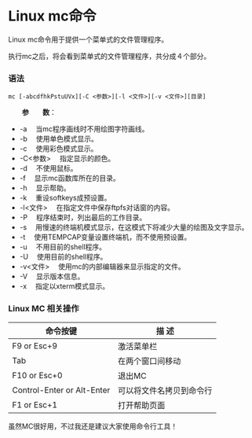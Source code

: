 
# Linux mc命令



Linux mc命令用于提供一个菜单式的文件管理程序。

执行mc之后，将会看到菜单式的文件管理程序，共分成４个部分。

### 语法

```
mc [-abcdfhkPstuUVx][-C <参数>][-l <文件>][-v <文件>][目录]
```

　　**参　　数**：

*   -a 　当mc程序画线时不用绘图字符画线。
*   -b 　使用单色模式显示。
*   -c 　使用彩色模式显示。
*   -C&lt;参数&gt; 　指定显示的颜色。
*   -d 　不使用鼠标。
*   -f 　显示mc函数库所在的目录。
*   -h 　显示帮助。
*   -k 　重设softkeys成预设置。
*   -l&lt;文件&gt; 　在指定文件中保存ftpfs对话窗的内容。
*   -P 　程序结束时，列出最后的工作目录。
*   -s 　用慢速的终端机模式显示，在这模式下将减少大量的绘图及文字显示。
*   -t 　使用TEMPCAP变量设置终端机，而不使用预设置。
*   -u 　不用目前的shell程序。
*   -U 　使用目前的shell程序。
*   -v&lt;文件&gt; 　使用mc的内部编辑器来显示指定的文件。
*   -V 　显示版本信息。
*   -x 　指定以xterm模式显示。

### Linux MC 相关操作

| 命令按键 | 描 述 |
| --- | --- |
| F9 or Esc+9 | 激活菜单栏 |
| Tab | 在两个窗口间移动 |
| F10 or Esc+0 | 退出MC |
| Control-Enter or Alt-Enter | 可以将文件名拷贝到命令行 |
| F1 or Esc+1 | 打开帮助页面 |

虽然MC很好用，不过我还是建议大家使用命令行工具！




